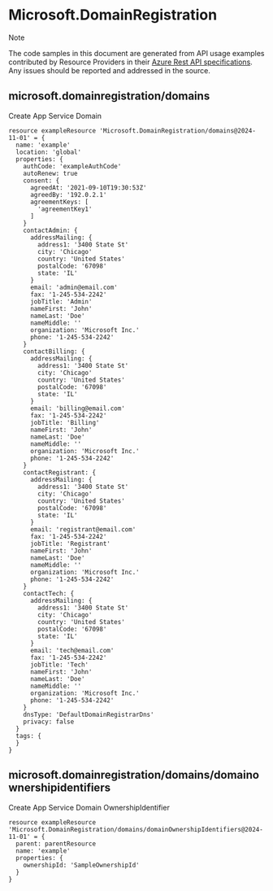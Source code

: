 # Microsoft.DomainRegistration
  
> [!NOTE]
> The code samples in this document are generated from API usage examples contributed by Resource Providers in their [Azure Rest API specifications](https://github.com/Azure/azure-rest-api-specs). Any issues should be reported and addressed in the source.


## microsoft.domainregistration/domains

Create App Service Domain
```bicep
resource exampleResource 'Microsoft.DomainRegistration/domains@2024-11-01' = {
  name: 'example'
  location: 'global'
  properties: {
    authCode: 'exampleAuthCode'
    autoRenew: true
    consent: {
      agreedAt: '2021-09-10T19:30:53Z'
      agreedBy: '192.0.2.1'
      agreementKeys: [
        'agreementKey1'
      ]
    }
    contactAdmin: {
      addressMailing: {
        address1: '3400 State St'
        city: 'Chicago'
        country: 'United States'
        postalCode: '67098'
        state: 'IL'
      }
      email: 'admin@email.com'
      fax: '1-245-534-2242'
      jobTitle: 'Admin'
      nameFirst: 'John'
      nameLast: 'Doe'
      nameMiddle: ''
      organization: 'Microsoft Inc.'
      phone: '1-245-534-2242'
    }
    contactBilling: {
      addressMailing: {
        address1: '3400 State St'
        city: 'Chicago'
        country: 'United States'
        postalCode: '67098'
        state: 'IL'
      }
      email: 'billing@email.com'
      fax: '1-245-534-2242'
      jobTitle: 'Billing'
      nameFirst: 'John'
      nameLast: 'Doe'
      nameMiddle: ''
      organization: 'Microsoft Inc.'
      phone: '1-245-534-2242'
    }
    contactRegistrant: {
      addressMailing: {
        address1: '3400 State St'
        city: 'Chicago'
        country: 'United States'
        postalCode: '67098'
        state: 'IL'
      }
      email: 'registrant@email.com'
      fax: '1-245-534-2242'
      jobTitle: 'Registrant'
      nameFirst: 'John'
      nameLast: 'Doe'
      nameMiddle: ''
      organization: 'Microsoft Inc.'
      phone: '1-245-534-2242'
    }
    contactTech: {
      addressMailing: {
        address1: '3400 State St'
        city: 'Chicago'
        country: 'United States'
        postalCode: '67098'
        state: 'IL'
      }
      email: 'tech@email.com'
      fax: '1-245-534-2242'
      jobTitle: 'Tech'
      nameFirst: 'John'
      nameLast: 'Doe'
      nameMiddle: ''
      organization: 'Microsoft Inc.'
      phone: '1-245-534-2242'
    }
    dnsType: 'DefaultDomainRegistrarDns'
    privacy: false
  }
  tags: {
  }
}
```

## microsoft.domainregistration/domains/domainownershipidentifiers

Create App Service Domain OwnershipIdentifier
```bicep
resource exampleResource 'Microsoft.DomainRegistration/domains/domainOwnershipIdentifiers@2024-11-01' = {
  parent: parentResource 
  name: 'example'
  properties: {
    ownershipId: 'SampleOwnershipId'
  }
}
```
